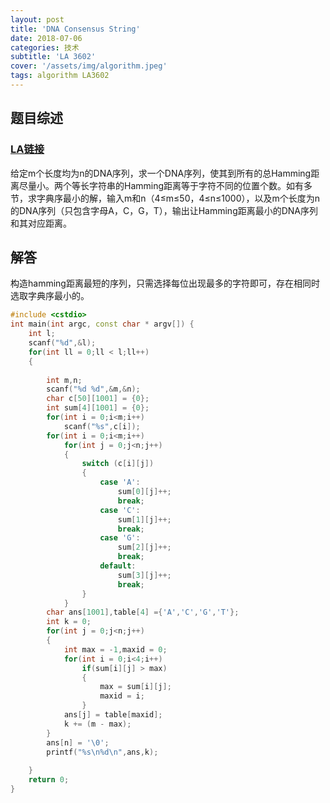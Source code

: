 ```yaml
---
layout: post
title: 'DNA Consensus String'
date: 2018-07-06
categories: 技术
subtitle: 'LA 3602'
cover: '/assets/img/algorithm.jpeg'
tags: algorithm LA3602
---
```


## 题目综述
### [LA链接](https://icpcarchive.ecs.baylor.edu/index.php?option=com_onlinejudge&Itemid=8&category=19&page=show_problem&problem=1603)
给定m个长度均为n的DNA序列，求一个DNA序列，使其到所有的总Hamming距离尽量小。两个等长字符串的Hamming距离等于字符不同的位置个数。如有多节，求字典序最小的解，输入m和n（4≤m≤50，4≤n≤1000），以及m个长度为n的DNA序列（只包含字母A，C，G，T），输出让Hamming距离最小的DNA序列和其对应距离。

## 解答
构造hamming距离最短的序列，只需选择每位出现最多的字符即可，存在相同时选取字典序最小的。
```cpp
#include <cstdio>
int main(int argc, const char * argv[]) {
    int l;
    scanf("%d",&l);
    for(int ll = 0;ll < l;ll++)
    {
        
        int m,n;
        scanf("%d %d",&m,&n);
        char c[50][1001] = {0};
        int sum[4][1001] = {0};
        for(int i = 0;i<m;i++)
            scanf("%s",c[i]);
        for(int i = 0;i<m;i++)
            for(int j = 0;j<n;j++)
            {
                switch (c[i][j])
                {
                    case 'A':
                        sum[0][j]++;
                        break;
                    case 'C':
                        sum[1][j]++;
                        break;
                    case 'G':
                        sum[2][j]++;
                        break;
                    default:
                        sum[3][j]++;
                        break;
                }
            }
        char ans[1001],table[4] ={'A','C','G','T'};
        int k = 0;
        for(int j = 0;j<n;j++)
        {
            int max = -1,maxid = 0;
            for(int i = 0;i<4;i++)
                if(sum[i][j] > max)
                {
                    max = sum[i][j];
                    maxid = i;
                }
            ans[j] = table[maxid];
            k += (m - max);
        }
        ans[n] = '\0';
        printf("%s\n%d\n",ans,k);
        
    }
    return 0;
}
```